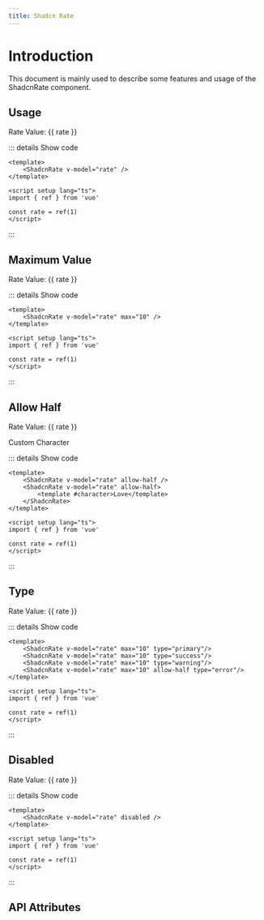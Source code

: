 ```yaml
---
title: Shadcn Rate
---
```


# Introduction

This document is mainly used to describe some features and usage of the ShadcnRate component.

## Usage

<CodeRunner title="Usage">
    Rate Value: {{ rate }}
    <ShadcnRate v-model="rate" />
</CodeRunner>

::: details Show code

```vue
<template>
    <ShadcnRate v-model="rate" />
</template>

<script setup lang="ts">
import { ref } from 'vue'

const rate = ref(1)
</script>
```

:::

## Maximum Value

<CodeRunner title="Maximum Value">
    Rate Value: {{ rate }}
    <ShadcnRate v-model="rate" max="10" />
</CodeRunner>

::: details Show code

```vue
<template>
    <ShadcnRate v-model="rate" max="10" />
</template>

<script setup lang="ts">
import { ref } from 'vue'

const rate = ref(1)
</script>
```

:::

## Allow Half

<CodeRunner title="Allow Half">
    Rate Value: {{ rate }}
    <ShadcnRate v-model="rate" allow-half />
    <p>Custom Character</p>
    <ShadcnRate v-model="rate" allow-half>
        <template #character>Love</template>
    </ShadcnRate>
</CodeRunner>

::: details Show code

```vue
<template>
    <ShadcnRate v-model="rate" allow-half />
    <ShadcnRate v-model="rate" allow-half>
        <template #character>Love</template>
    </ShadcnRate>
</template>

<script setup lang="ts">
import { ref } from 'vue'

const rate = ref(1)
</script>
```

:::

## Type

<CodeRunner title="Type">
    Rate Value: {{ rate }}
    <ShadcnSpace wrap>
        <ShadcnRate v-model="rate" max="10" type="primary"/>
        <ShadcnRate v-model="rate" max="10" type="success"/>
        <ShadcnRate v-model="rate" max="10" type="warning"/>
        <ShadcnRate v-model="rate" max="10" allow-half type="error"/>
    </ShadcnSpace>
</CodeRunner>

::: details Show code

```vue
<template>
    <ShadcnRate v-model="rate" max="10" type="primary"/>
    <ShadcnRate v-model="rate" max="10" type="success"/>
    <ShadcnRate v-model="rate" max="10" type="warning"/>
    <ShadcnRate v-model="rate" max="10" allow-half type="error"/>
</template>

<script setup lang="ts">
import { ref } from 'vue'

const rate = ref(1)
</script>
```

:::

## Disabled

<CodeRunner title="Disabled">
    Rate Value: {{ rate }}
    <ShadcnRate v-model="rate" disabled />
</CodeRunner>

::: details Show code

```vue
<template>
    <ShadcnRate v-model="rate" disabled />
</template>

<script setup lang="ts">
import { ref } from 'vue'

const rate = ref(1)
</script>
```

:::

## API Attributes

<ApiTable title="Rate Props"
    :headers="['Attribute', 'Description', 'Type', 'Default Value', 'List']"
    :columns="[
        ['modelValue', 'Rate value', 'number', '0', '-'],
        ['max', 'Maximum value', 'number', '5', '-'],
        ['allowHalf', 'Allow half', 'boolean', 'false', '-'],
        ['type', 'Rate type', 'string', 'default', 'primary, success, warning, error'],
        ['disabled', 'Disabled', 'boolean', 'false', '-'],
    ]">
</ApiTable>

<br />

<ApiTable title="Rate Slots"
    :headers="['Slot', 'Description']"
    :columns="[
        ['character', 'Rate slot'],
    ]">
</ApiTable>

<script setup lang="ts">
import { ref } from 'vue'

const rate = ref(1)
</script>
